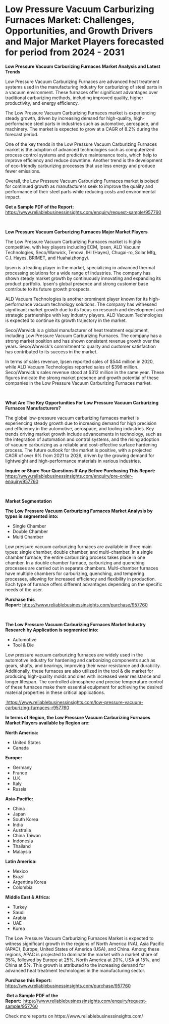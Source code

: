<p><h1>Low Pressure Vacuum Carburizing Furnaces Market: Challenges, Opportunities, and Growth Drivers and Major Market Players forecasted for period from 2024 - 2031</h1></p><p><strong>Low Pressure Vacuum Carburizing Furnaces Market Analysis and Latest Trends</strong></p>
<p><p>Low Pressure Vacuum Carburizing Furnaces are advanced heat treatment systems used in the manufacturing industry for carburizing of steel parts in a vacuum environment. These furnaces offer significant advantages over traditional carburizing methods, including improved quality, higher productivity, and energy efficiency.</p><p>The Low Pressure Vacuum Carburizing Furnaces market is experiencing steady growth, driven by increasing demand for high-quality, high-performance steel parts in industries such as automotive, aerospace, and machinery. The market is expected to grow at a CAGR of 8.2% during the forecast period.</p><p>One of the key trends in the Low Pressure Vacuum Carburizing Furnaces market is the adoption of advanced technologies such as computerized process control systems and predictive maintenance tools, which help to improve efficiency and reduce downtime. Another trend is the development of eco-friendly carburizing processes that use less energy and produce fewer emissions.</p><p>Overall, the Low Pressure Vacuum Carburizing Furnaces market is poised for continued growth as manufacturers seek to improve the quality and performance of their steel parts while reducing costs and environmental impact.</p></p>
<p><strong>Get a Sample PDF of the Report:&nbsp;</strong> <a href="https://www.reliablebusinessinsights.com/enquiry/request-sample/957760">https://www.reliablebusinessinsights.com/enquiry/request-sample/957760</a></p>
<p>&nbsp;</p>
<p><strong>Low Pressure Vacuum Carburizing Furnaces Major Market Players</strong></p>
<p><p>The Low Pressure Vacuum Carburizing Furnaces market is highly competitive, with key players including ECM, Ipsen, ALD Vacuum Technologies, Seco/Warwick, Tenova, IHI (Hayes), Chugai-ro, Solar Mfg, C.I. Hayes, BRIMET, and Huahaizhongyi.</p><p>Ipsen is a leading player in the market, specializing in advanced thermal processing solutions for a wide range of industries. The company has shown steady market growth by continuously innovating and expanding its product portfolio. Ipsen's global presence and strong customer base contribute to its future growth prospects.</p><p>ALD Vacuum Technologies is another prominent player known for its high-performance vacuum technology solutions. The company has witnessed significant market growth due to its focus on research and development and strategic partnerships with key industry players. ALD Vacuum Technologies is expected to continue its growth trajectory in the market.</p><p>Seco/Warwick is a global manufacturer of heat treatment equipment, including Low Pressure Vacuum Carburizing Furnaces. The company has a strong market position and has shown consistent revenue growth over the years. Seco/Warwick's commitment to quality and customer satisfaction has contributed to its success in the market.</p><p>In terms of sales revenue, Ipsen reported sales of $544 million in 2020, while ALD Vacuum Technologies reported sales of $398 million. Seco/Warwick's sales revenue stood at $312 million in the same year. These figures indicate the strong market presence and growth potential of these companies in the Low Pressure Vacuum Carburizing Furnaces market.</p></p>
<p>&nbsp;</p>
<p><strong>What Are The Key Opportunities For Low Pressure Vacuum Carburizing Furnaces Manufacturers?</strong></p>
<p><p>The global low-pressure vacuum carburizing furnaces market is experiencing steady growth due to increasing demand for high precision and efficiency in the automotive, aerospace, and tooling industries. Key trends driving market growth include advancements in technology, such as the integration of automation and control systems, and the rising adoption of vacuum carburizing as a reliable and cost-effective surface hardening process. The future outlook for the market is positive, with a projected CAGR of over 6% from 2021 to 2026, driven by the growing demand for lightweight and high-performance materials in various industries.</p></p>
<p><strong>Inquire or Share Your Questions If Any Before Purchasing This Report:</strong> <a href="https://www.reliablebusinessinsights.com/enquiry/pre-order-enquiry/957760">https://www.reliablebusinessinsights.com/enquiry/pre-order-enquiry/957760</a></p>
<p>&nbsp;</p>
<p><strong>Market Segmentation</strong></p>
<p><strong>The Low Pressure Vacuum Carburizing Furnaces Market Analysis by types is segmented into:</strong></p>
<p><ul><li>Single Chamber</li><li>Double Chamber</li><li>Multi Chamber</li></ul></p>
<p><p>Low pressure vacuum carburizing furnaces are available in three main types: single chamber, double chamber, and multi-chamber. In a single chamber furnace, the entire carburizing process takes place in one chamber. In a double chamber furnace, carburizing and quenching processes are carried out in separate chambers. Multi-chamber furnaces have multiple chambers for carburizing, quenching, and tempering processes, allowing for increased efficiency and flexibility in production. Each type of furnace offers different advantages depending on the specific needs of the user.</p></p>
<p><strong>Purchase this Report:&nbsp;</strong><a href="https://www.reliablebusinessinsights.com/purchase/957760">https://www.reliablebusinessinsights.com/purchase/957760</a></p>
<p>&nbsp;</p>
<p><strong>The Low Pressure Vacuum Carburizing Furnaces Market Industry Research by Application is segmented into:</strong></p>
<p><ul><li>Automotive</li><li>Tool & Die</li></ul></p>
<p><p>Low pressure vacuum carburizing furnaces are widely used in the automotive industry for hardening and carbonizing components such as gears, shafts, and bearings, improving their wear resistance and durability. Additionally, these furnaces are also utilized in the tool & die market for producing high-quality molds and dies with increased wear resistance and longer lifespan. The controlled atmosphere and precise temperature control of these furnaces make them essential equipment for achieving the desired material properties in these critical applications.</p></p>
<p><a href="https://www.reliablebusinessinsights.com/low-pressure-vacuum-carburizing-furnaces-r957760">&nbsp;https://www.reliablebusinessinsights.com/low-pressure-vacuum-carburizing-furnaces-r957760</a></p>
<p><strong>In terms of Region, the Low Pressure Vacuum Carburizing Furnaces Market Players available by Region are:</strong></p>
<p>
    <p> <strong> North America: </strong>
        <ul>
            <li>United States</li>
            <li>Canada</li>
        </ul>
        </p> 
    <p> <strong> Europe: </strong>
        <ul>
            <li>Germany</li>
            <li>France</li>
            <li>U.K.</li>
            <li>Italy</li>
            <li>Russia</li>
        </ul>
        </p> 
    <p> <strong> Asia-Pacific: </strong>
        <ul>
            <li>China</li>
            <li>Japan</li>
            <li>South Korea</li>
            <li>India</li>
            <li>Australia</li>
            <li>China Taiwan</li>
            <li>Indonesia</li>
            <li>Thailand</li>
            <li>Malaysia</li>
        </ul>
        </p> 
    <p> <strong> Latin America: </strong>
        <ul>
            <li>Mexico</li>
            <li>Brazil</li>
            <li>Argentina Korea</li>
            <li>Colombia</li>
        </ul>
        </p> 
    <p> <strong> Middle East & Africa: </strong>
        <ul>
            <li>Turkey</li>
            <li>Saudi</li>
            <li>Arabia</li>
            <li>UAE</li>
            <li>Korea</li>
        </ul>
    </p>
    </p>
<p><p>The Low Pressure Vacuum Carburizing Furnaces Market is expected to witness significant growth in the regions of North America (NA), Asia Pacific (APAC), Europe, United States of America (USA), and China. Among these regions, APAC is projected to dominate the market with a market share of 35%, followed by Europe at 25%, North America at 20%, USA at 15%, and China at 5%. This growth is attributed to the increasing demand for advanced heat treatment technologies in the manufacturing sector.</p></p>
<p><strong>Purchase this Report: </strong><a href="https://www.reliablebusinessinsights.com/purchase/957760">https://www.reliablebusinessinsights.com/purchase/957760</a></p>
<p>&nbsp;<strong>Get a Sample PDF of the Report:&nbsp;&nbsp;</strong><a href="https://www.reliablebusinessinsights.com/enquiry/request-sample/957760">https://www.reliablebusinessinsights.com/enquiry/request-sample/957760</a></p>
<p><strong></strong></p>
<p>Check more reports on https://www.reliablebusinessinsights.com/</p>